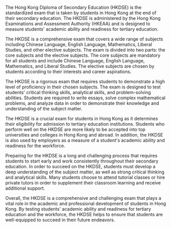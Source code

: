 The Hong Kong Diploma of Secondary Education (HKDSE) is the standardized exam that is taken by students in Hong Kong at the end of their secondary education. The HKDSE is administered by the Hong Kong Examinations and Assessment Authority (HKEAA) and is designed to measure students' academic ability and readiness for tertiary education.

The HKDSE is a comprehensive exam that covers a wide range of subjects including Chinese Language, English Language, Mathematics, Liberal Studies, and other elective subjects. The exam is divided into two parts: the core subjects and the elective subjects. The core subjects are mandatory for all students and include Chinese Language, English Language, Mathematics, and Liberal Studies. The elective subjects are chosen by students according to their interests and career aspirations.

The HKDSE is a rigorous exam that requires students to demonstrate a high level of proficiency in their chosen subjects. The exam is designed to test students' critical thinking skills, analytical skills, and problem-solving abilities. Students are required to write essays, solve complex mathematical problems, and analyze data in order to demonstrate their knowledge and understanding of the subject matter.

The HKDSE is a crucial exam for students in Hong Kong as it determines their eligibility for admission to tertiary education institutions. Students who perform well on the HKDSE are more likely to be accepted into top universities and colleges in Hong Kong and abroad. In addition, the HKDSE is also used by employers as a measure of a student's academic ability and readiness for the workforce.

Preparing for the HKDSE is a long and challenging process that requires students to start early and work consistently throughout their secondary education. In order to succeed on the HKDSE, students must develop a deep understanding of the subject matter, as well as strong critical thinking and analytical skills. Many students choose to attend tutorial classes or hire private tutors in order to supplement their classroom learning and receive additional support.

Overall, the HKDSE is a comprehensive and challenging exam that plays a vital role in the academic and professional development of students in Hong Kong. By testing students' academic ability and readiness for tertiary education and the workforce, the HKDSE helps to ensure that students are well-equipped to succeed in their future endeavors.


